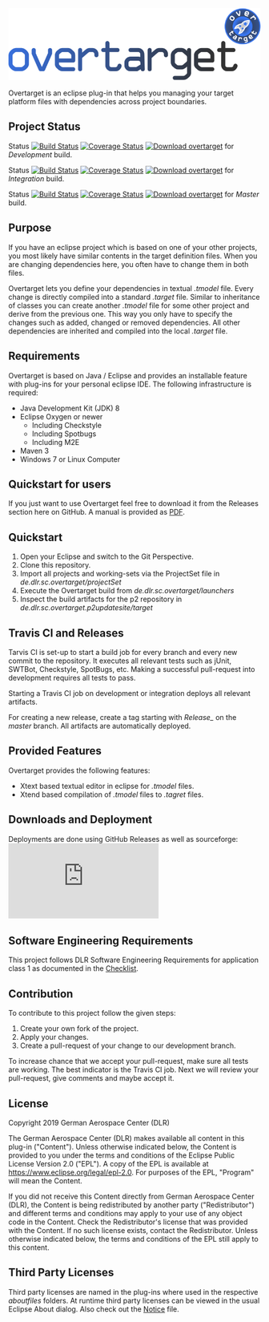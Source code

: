 <p align="center"> 
  <img src ="resources/logo/Overtarget_Logo.png" />
</p>



Overtarget is an eclipse plug-in that helps you managing your target platform files with dependencies across project boundaries.

## Project Status

Status [![Build Status](https://travis-ci.org/DLR-SC/Overtarget.svg?branch=development)](https://travis-ci.org/DLR-SC/Overtarget) [![Coverage Status](https://codecov.io/gh/DLR-SC/overtarget/branch/development/graph/badge.svg)](https://codecov.io/gh/DLR-SC/overtarget) [![Download overtarget](https://img.shields.io/sourceforge/dt/overtarget.svg)](https://sourceforge.net/projects/overtarget/files/development/) for *Development* build.

Status [![Build Status](https://travis-ci.org/DLR-SC/Overtarget.svg?branch=integration)](https://travis-ci.org/DLR-SC/Overtarget) [![Coverage Status](https://codecov.io/gh/DLR-SC/Overtarget/branch/integration/graph/badge.svg)](https://codecov.io/gh/DLR-SC/Overtarget) [![Download overtarget](https://img.shields.io/sourceforge/dt/overtarget.svg)](https://sourceforge.net/projects/overtarget/files/integration/) for *Integration* build.

Status [![Build Status](https://travis-ci.org/DLR-SC/Overtarget.svg?branch=master)](https://travis-ci.org/DLR-SC/Overtarget) [![Coverage Status](https://codecov.io/gh/DLR-SC/Overtarget/branch/master/graph/badge.svg)](https://codecov.io/gh/DLR-SC/Overtarget) [![Download overtarget](https://img.shields.io/sourceforge/dt/overtarget.svg)](https://sourceforge.net/projects/overtarget/files/release/) for *Master* build.

## Purpose

If you have an eclipse project which is based on one of your other projects, you most likely have similar contents in the target definition files. When you are changing dependencies here, you often have to change them in both files.

Overtarget lets you define your dependencies in textual *.tmodel* file. Every change is directly compiled into a standard *.target* file. Similar to inheritance of classes you can create another *.tmodel* file for some other project and derive from the previous one. This way you only have to specify the changes such as added, changed or removed dependencies. All other dependencies are inherited and compiled into the local *.target* file.

## Requirements 

Overtarget is based on Java / Eclipse and provides an installable feature with plug-ins for your personal eclipse IDE. The following infrastructure is required:
 - Java Development Kit (JDK) 8
 - Eclipse Oxygen or newer
   - Including Checkstyle
   - Including Spotbugs
   - Including M2E
 - Maven 3
 - Windows 7 or Linux Computer

## Quickstart for users
If you just want to use Overtarget feel free to download it from the Releases section here on GitHub. A manual is provided as [PDF](https://github.com/DLR-SC/Overtarget/releases/download/integration_snapshot/Overtarget_Documentation.pdf). 

## Quickstart

1. Open your Eclipse and switch to the Git Perspective.
2. Clone this repository.
3. Import all projects and working-sets via the ProjectSet file in _de.dlr.sc.overtarget/projectSet_
6. Execute the Overtarget build from _de.dlr.sc.overtarget/launchers_
7. Inspect the build artifacts for the p2 repository in _de.dlr.sc.overtarget.p2updatesite/target_

## Travis CI and Releases

Tarvis CI is set-up to start a build job for every branch and every new commit to the repository. It executes all relevant tests such as jUnit, SWTBot, Checkstyle, SpotBugs, etc. Making a successful pull-request into development requires all tests to pass.

Starting a Travis CI job on development or integration deploys all relevant artifacts.

For creating a new release, create a tag starting with *Release_* on the *master* branch. All artifacts are automatically deployed.

## Provided Features

Overtarget provides the following features:
 - Xtext based textual editor in eclipse for *.tmodel* files.
 - Xtend based compilation of *.tmodel* files to *.tagret* files. 

## Downloads and Deployment

Deployments are done using GitHub Releases as well as sourceforge: [![Download overtarget](https://sourceforge.net/sflogo.php?type=13&group_id=3065053)](https://sourceforge.net/projects/overtarget/files/)

## Software Engineering Requirements

This project follows DLR Software Engineering Requirements for application class 1 as documented in the [Checklist](se_checklist_app_class_1.md).
 
## Contribution

To contribute to this project follow the given steps:

1. Create your own fork of the project.
2. Apply your changes.
3. Create a pull-request of your change to our development branch.

To increase chance that we accept your pull-request, make sure all tests are working. The best indicator is the Travis CI job. Next we will review your pull-request, give comments and maybe accept it.

## License

Copyright 2019 German Aerospace Center (DLR)

The German Aerospace Center (DLR) makes available all content in this plug-in ("Content").  Unless otherwise indicated below, the Content is provided to you under the terms and conditions of the Eclipse Public License Version 2.0 ("EPL").  A copy of the EPL is available at https://www.eclipse.org/legal/epl-2.0. For purposes of the EPL, "Program" will mean the Content.

If you did not receive this Content directly from German Aerospace Center (DLR), the Content is being redistributed by another party ("Redistributor") and different terms and conditions may apply to your use of any object code in the Content.  Check the Redistributor's license that was provided with the Content.  If no such license exists, contact the Redistributor.  Unless otherwise indicated below, the terms and conditions of the EPL still apply to this content.<p>

## Third Party Licenses

Third party licenses are named in the plug-ins where used in the respective _aboutfiles_ folders. At runtime third party licenses can be viewed in the usual Eclipse About dialog. Also check out the [Notice](NOTICE.md) file.
